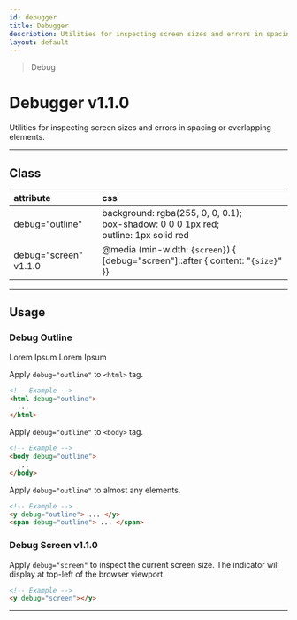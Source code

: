 ```yaml
---
id: debugger
title: Debugger
description: Utilities for inspecting screen sizes and errors in spacing or overlapping elements.
layout: default
---
```


> Debug

# Debugger <span class="ml-1 px-2 py-1 text-sm text-gray-600 (dark)text-charcoal-100 bg-gray-300 (dark)bg-gray-600">v1.1.0</span>

Utilities for inspecting screen sizes and errors in spacing or overlapping elements.

---

## Class

| <span class="px-3 py-1 text-white (dark)text-charcoal-100 bg-charcoal-100 (dark)bg-gray-600 rounded-full">attribute</span> | <span class="px-3 py-1 text-white (dark)text-charcoal-100 bg-charcoal-100 (dark)bg-gray-600 rounded-full">css</span> |
|:--|:--|
| debug="outline" | background: rgba(255, 0, 0, 0.1); <br> box-shadow: 0 0 0 1px red; <br> outline: 1px solid red |
| debug="screen" <span class="ml-1 px-2 py-1 text-sm text-gray-600 (dark)text-charcoal-100 bg-gray-300 (dark)bg-gray-600">v1.1.0</span> | @media (min-width: `{screen}`) { [debug="screen"]::after { content: "`{size}`" }} |

---

## Usage

### Debug Outline

<y class="px-4 -mt-4 mb-2 mx-auto w-64"
   debug="outline">
  <y class="px-4 h-32 bg-white rounded-lg">
    <y class="flex justify-between items-center transistion duration-300 ease-in-out transform (hover)-rotate-45 (hover)-translate-x-6 cursor-pointer">
      <y class="w-20">
        <y class="w-20 h-20 rounded-full"></y>
      </y>
      <y class="px-2 flex flex-wrap text-red-800">
        <y class="text-lg truncate">
          Lorem Ipsum
        </y>
        <y class="text-sm truncate">
          Lorem Ipsum
        </y>
      </y>
    </y>
  </y>
</y>

Apply `debug="outline"` to `<html>` tag.

```html
<!-- Example -->
<html debug="outline">
  ...
</html>
```

Apply `debug="outline"` to `<body>` tag.

```html
<!-- Example -->
<body debug="outline">
  ...
</body>
```

Apply `debug="outline"` to almost any elements.

```html
<!-- Example -->
<y debug="outline"> ... </y>
<span debug="outline"> ... </span>
```

### Debug Screen <span class="ml-1 px-2 py-1 text-sm text-gray-600 (dark)text-charcoal-100 bg-gray-300 (dark)bg-gray-600">v1.1.0</span>

<y class="(xs)ml-4 (lg)-ml-6 -mt-16"
   debug="screen"></y>

Apply `debug="screen"` to inspect the current screen size. The indicator will display at top-left of the browser viewport.

```html
<!-- Example -->
<y debug="screen"></y>
```

---

